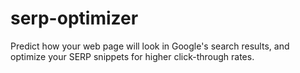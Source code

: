 serp-optimizer
==============

Predict how your web page will look in Google's search results, and optimize your SERP snippets for higher click-through rates.